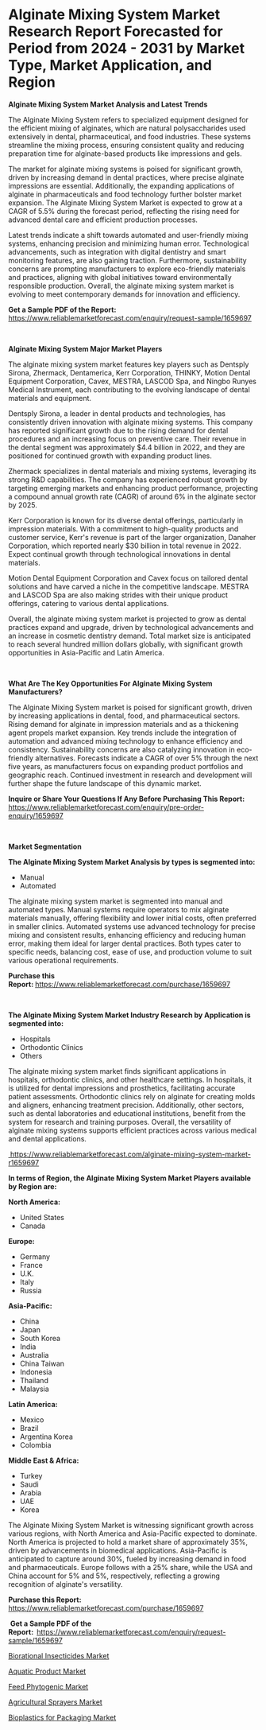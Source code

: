 <p><h1>Alginate Mixing System Market Research Report Forecasted for Period from 2024 -  2031 by Market Type, Market Application, and Region</h1></p><p><strong>Alginate Mixing System Market Analysis and Latest Trends</strong></p>
<p><p>The Alginate Mixing System refers to specialized equipment designed for the efficient mixing of alginates, which are natural polysaccharides used extensively in dental, pharmaceutical, and food industries. These systems streamline the mixing process, ensuring consistent quality and reducing preparation time for alginate-based products like impressions and gels. </p><p>The market for alginate mixing systems is poised for significant growth, driven by increasing demand in dental practices, where precise alginate impressions are essential. Additionally, the expanding applications of alginate in pharmaceuticals and food technology further bolster market expansion. The Alginate Mixing System Market is expected to grow at a CAGR of 5.5% during the forecast period, reflecting the rising need for advanced dental care and efficient production processes.</p><p>Latest trends indicate a shift towards automated and user-friendly mixing systems, enhancing precision and minimizing human error. Technological advancements, such as integration with digital dentistry and smart monitoring features, are also gaining traction. Furthermore, sustainability concerns are prompting manufacturers to explore eco-friendly materials and practices, aligning with global initiatives toward environmentally responsible production. Overall, the alginate mixing system market is evolving to meet contemporary demands for innovation and efficiency.</p></p>
<p><strong>Get a Sample PDF of the Report:&nbsp;</strong> <a href="https://www.reliablemarketforecast.com/enquiry/request-sample/1659697?utm_campaign=1743&utm_medium=2&utm_source=Github&utm_content=ia&utm_term=09122024&utm_id=alginate-mixing-system">https://www.reliablemarketforecast.com/enquiry/request-sample/1659697</a></p>
<p>&nbsp;</p>
<p><strong>Alginate Mixing System Major Market Players</strong></p>
<p><p>The alginate mixing system market features key players such as Dentsply Sirona, Zhermack, Dentamerica, Kerr Corporation, THINKY, Motion Dental Equipment Corporation, Cavex, MESTRA, LASCOD Spa, and Ningbo Runyes Medical Instrument, each contributing to the evolving landscape of dental materials and equipment.</p><p>Dentsply Sirona, a leader in dental products and technologies, has consistently driven innovation with alginate mixing systems. This company has reported significant growth due to the rising demand for dental procedures and an increasing focus on preventive care. Their revenue in the dental segment was approximately $4.4 billion in 2022, and they are positioned for continued growth with expanding product lines.</p><p>Zhermack specializes in dental materials and mixing systems, leveraging its strong R&D capabilities. The company has experienced robust growth by targeting emerging markets and enhancing product performance, projecting a compound annual growth rate (CAGR) of around 6% in the alginate sector by 2025.</p><p>Kerr Corporation is known for its diverse dental offerings, particularly in impression materials. With a commitment to high-quality products and customer service, Kerr's revenue is part of the larger organization, Danaher Corporation, which reported nearly $30 billion in total revenue in 2022. Expect continual growth through technological innovations in dental materials.</p><p>Motion Dental Equipment Corporation and Cavex focus on tailored dental solutions and have carved a niche in the competitive landscape. MESTRA and LASCOD Spa are also making strides with their unique product offerings, catering to various dental applications.</p><p>Overall, the alginate mixing system market is projected to grow as dental practices expand and upgrade, driven by technological advancements and an increase in cosmetic dentistry demand. Total market size is anticipated to reach several hundred million dollars globally, with significant growth opportunities in Asia-Pacific and Latin America.</p></p>
<p>&nbsp;</p>
<p><strong>What Are The Key Opportunities For Alginate Mixing System Manufacturers?</strong></p>
<p><p>The Alginate Mixing System market is poised for significant growth, driven by increasing applications in dental, food, and pharmaceutical sectors. Rising demand for alginate in impression materials and as a thickening agent propels market expansion. Key trends include the integration of automation and advanced mixing technology to enhance efficiency and consistency. Sustainability concerns are also catalyzing innovation in eco-friendly alternatives. Forecasts indicate a CAGR of over 5% through the next five years, as manufacturers focus on expanding product portfolios and geographic reach. Continued investment in research and development will further shape the future landscape of this dynamic market.</p></p>
<p><strong>Inquire or Share Your Questions If Any Before Purchasing This Report:</strong> <a href="https://www.reliablemarketforecast.com/enquiry/pre-order-enquiry/1659697?utm_campaign=1743&utm_medium=2&utm_source=Github&utm_content=ia&utm_term=09122024&utm_id=alginate-mixing-system">https://www.reliablemarketforecast.com/enquiry/pre-order-enquiry/1659697</a></p>
<p>&nbsp;</p>
<p><strong>Market Segmentation</strong></p>
<p><strong>The Alginate Mixing System Market Analysis by types is segmented into:</strong></p>
<p><ul><li>Manual</li><li>Automated</li></ul></p>
<p><p>The alginate mixing system market is segmented into manual and automated types. Manual systems require operators to mix alginate materials manually, offering flexibility and lower initial costs, often preferred in smaller clinics. Automated systems use advanced technology for precise mixing and consistent results, enhancing efficiency and reducing human error, making them ideal for larger dental practices. Both types cater to specific needs, balancing cost, ease of use, and production volume to suit various operational requirements.</p></p>
<p><strong>Purchase this Report:&nbsp;</strong><a href="https://www.reliablemarketforecast.com/purchase/1659697?utm_campaign=1743&utm_medium=2&utm_source=Github&utm_content=ia&utm_term=09122024&utm_id=alginate-mixing-system">https://www.reliablemarketforecast.com/purchase/1659697</a></p>
<p>&nbsp;</p>
<p><strong>The Alginate Mixing System Market Industry Research by Application is segmented into:</strong></p>
<p><ul><li>Hospitals</li><li>Orthodontic Clinics</li><li>Others</li></ul></p>
<p><p>The alginate mixing system market finds significant applications in hospitals, orthodontic clinics, and other healthcare settings. In hospitals, it is utilized for dental impressions and prosthetics, facilitating accurate patient assessments. Orthodontic clinics rely on alginate for creating molds and aligners, enhancing treatment precision. Additionally, other sectors, such as dental laboratories and educational institutions, benefit from the system for research and training purposes. Overall, the versatility of alginate mixing systems supports efficient practices across various medical and dental applications.</p></p>
<p><a href="https://www.reliablemarketforecast.com/alginate-mixing-system-market-r1659697?utm_campaign=1743&utm_medium=2&utm_source=Github&utm_content=ia&utm_term=09122024&utm_id=alginate-mixing-system">&nbsp;https://www.reliablemarketforecast.com/alginate-mixing-system-market-r1659697</a></p>
<p><strong>In terms of Region, the Alginate Mixing System Market Players available by Region are:</strong></p>
<p>
    <p> <strong> North America: </strong>
        <ul>
            <li>United States</li>
            <li>Canada</li>
        </ul>
        </p> 
    <p> <strong> Europe: </strong>
        <ul>
            <li>Germany</li>
            <li>France</li>
            <li>U.K.</li>
            <li>Italy</li>
            <li>Russia</li>
        </ul>
        </p> 
    <p> <strong> Asia-Pacific: </strong>
        <ul>
            <li>China</li>
            <li>Japan</li>
            <li>South Korea</li>
            <li>India</li>
            <li>Australia</li>
            <li>China Taiwan</li>
            <li>Indonesia</li>
            <li>Thailand</li>
            <li>Malaysia</li>
        </ul>
        </p> 
    <p> <strong> Latin America: </strong>
        <ul>
            <li>Mexico</li>
            <li>Brazil</li>
            <li>Argentina Korea</li>
            <li>Colombia</li>
        </ul>
        </p> 
    <p> <strong> Middle East & Africa: </strong>
        <ul>
            <li>Turkey</li>
            <li>Saudi</li>
            <li>Arabia</li>
            <li>UAE</li>
            <li>Korea</li>
        </ul>
    </p>
    </p>
<p><p>The Alginate Mixing System Market is witnessing significant growth across various regions, with North America and Asia-Pacific expected to dominate. North America is projected to hold a market share of approximately 35%, driven by advancements in biomedical applications. Asia-Pacific is anticipated to capture around 30%, fueled by increasing demand in food and pharmaceuticals. Europe follows with a 25% share, while the USA and China account for 5% and 5%, respectively, reflecting a growing recognition of alginate's versatility.</p></p>
<p><strong>Purchase this Report: </strong><a href="https://www.reliablemarketforecast.com/purchase/1659697?utm_campaign=1743&utm_medium=2&utm_source=Github&utm_content=ia&utm_term=09122024&utm_id=alginate-mixing-system">https://www.reliablemarketforecast.com/purchase/1659697</a></p>
<p>&nbsp;<strong>Get a Sample PDF of the Report:&nbsp;&nbsp;</strong><a href="https://www.reliablemarketforecast.com/enquiry/request-sample/1659697?utm_campaign=1743&utm_medium=2&utm_source=Github&utm_content=ia&utm_term=09122024&utm_id=alginate-mixing-system">https://www.reliablemarketforecast.com/enquiry/request-sample/1659697</a></p>
<p><strong></strong></p>
<p><p><a href="https://www.linkedin.com/pulse/key-insights-biorational-insecticides-market-stakeholder-cy34e?utm_campaign=1743&utm_medium=2&utm_source=Github&utm_content=ia&utm_term=09122024&utm_id=alginate-mixing-system">Biorational Insecticides Market</a></p><p><a href="https://www.linkedin.com/pulse/insightful-analysis-aquatic-product-market-2024-2031-dynamics-scrge?utm_campaign=1743&utm_medium=2&utm_source=Github&utm_content=ia&utm_term=09122024&utm_id=alginate-mixing-system">Aquatic Product Market</a></p><p><a href="https://www.linkedin.com/pulse/evaluating-current-future-growth-potential-feed-phytogenic-dhp8e?utm_campaign=1743&utm_medium=2&utm_source=Github&utm_content=ia&utm_term=09122024&utm_id=alginate-mixing-system">Feed Phytogenic Market</a></p><p><a href="https://www.linkedin.com/pulse/revenue-analysis-forecast-agricultural-sprayers-market-8cuke?utm_campaign=1743&utm_medium=2&utm_source=Github&utm_content=ia&utm_term=09122024&utm_id=alginate-mixing-system">Agricultural Sprayers Market</a></p><p><a href="https://www.linkedin.com/pulse/th-score-market-0ptye?utm_campaign=1743&utm_medium=2&utm_source=Github&utm_content=ia&utm_term=09122024&utm_id=alginate-mixing-system">Bioplastics for Packaging Market</a></p></p>